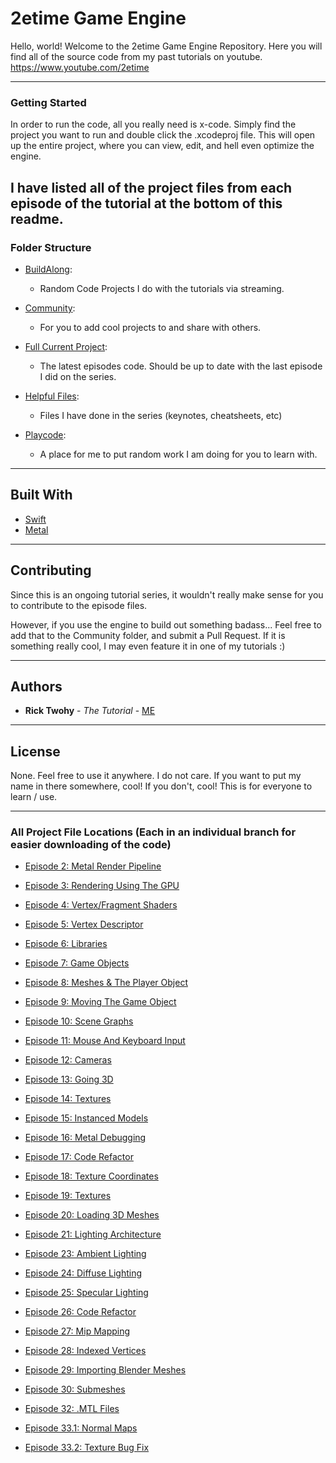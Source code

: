 # 2etime Game Engine
Hello, world!  Welcome to the 2etime Game Engine Repository.  Here you will find all of the source code from my past tutorials on youtube.
https://www.youtube.com/2etime

---

### Getting Started
In order to run the code, all you really need is x-code. Simply find the project you want to run and double click the .xcodeproj file.  This will open up the entire project, where you can view, edit, and hell even optimize the engine.

I have listed all of the project files from each episode of the tutorial at the bottom of this readme.
---

### Folder Structure
 * [BuildAlong](https://github.com/twohyjr/Metal-Game-Engine-Tutorial/tree/master/Build%20Along): 
    * Random Code Projects I do with the tutorials via streaming.
    
 * [Community](https://github.com/twohyjr/Metal-Game-Engine-Tutorial/tree/master/Community):
    * For you to add cool projects to and share with others.

 * [Full Current Project](https://github.com/twohyjr/Metal-Game-Engine-Tutorial/tree/master/Full%Current%Project):
    * The latest episodes code.  Should be up to date with the last episode I did on the series.

 * [Helpful Files](https://github.com/twohyjr/Metal-Game-Engine-Tutorial/tree/master/Helpfull%20Files):
    * Files I have done in the series (keynotes, cheatsheets, etc)

 * [Playcode](https://github.com/twohyjr/Metal-Game-Engine-Tutorial/tree/master/Playcode):
    * A place for me to put random work I am doing for you to learn with.
---

## Built With
* [Swift](https://developer.apple.com/swift/)
* [Metal](https://developer.apple.com/metal/Metal-Shading-Language-Specification.pdf)

---

## Contributing
Since this is an ongoing tutorial series, it wouldn't really make sense for you to contribute to the episode files.  

However, if you use the engine to build out something badass... Feel free to add that to the Community folder, and submit a Pull Request.  If it is something really cool, I may even feature it in one of my tutorials :)

---

## Authors
* **Rick Twohy** - *The Tutorial* - [ME](https://github.com/twohyjr)

---

## License
None.  Feel free to use it anywhere.  I do not care.  If you want to put my name in there somewhere, cool!  If you don't, cool!  This is for everyone to learn / use.  

---

### All Project File Locations (Each in an individual branch for easier downloading of the code)
* [Episode 2: Metal Render Pipeline](https://github.com/twohyjr/Metal-Game-Engine-Tutorial/tree/Episode2.0_MetalRenderPipeline)

* [Episode 3: Rendering Using The GPU](https://github.com/twohyjr/Metal-Game-Engine-Tutorial/tree/Episode3.0_RenderingUsingTheGPU)

* [Episode 4: Vertex/Fragment Shaders](https://github.com/twohyjr/Metal-Game-Engine-Tutorial/tree/Episode4.0_Vertex_FragmentShaders)

* [Episode 5: Vertex Descriptor](https://github.com/twohyjr/Metal-Game-Engine-Tutorial/tree/Episode5.0_VertexDescriptor)

* [Episode 6: Libraries](https://github.com/twohyjr/Metal-Game-Engine-Tutorial/tree/Episode6.0_Libraries)

* [Episode 7: Game Objects](https://github.com/twohyjr/Metal-Game-Engine-Tutorial/tree/Episode7.0_GameObject)

* [Episode 8: Meshes & The Player Object](https://github.com/twohyjr/Metal-Game-Engine-Tutorial/tree/Episode8.0_Meshes_PlayerObject)

* [Episode 9: Moving The Game Object](https://github.com/twohyjr/Metal-Game-Engine-Tutorial/tree/Episode9.0_MovingTheGameObjectAround)

* [Episode 10: Scene Graphs](https://github.com/twohyjr/Metal-Game-Engine-Tutorial/tree/Episode10.0_SceneGraphs)

* [Episode 11: Mouse And Keyboard Input](https://github.com/twohyjr/Metal-Game-Engine-Tutorial/tree/Episode11.0_Mouse)

* [Episode 12: Cameras](https://github.com/twohyjr/Metal-Game-Engine-Tutorial/tree/Episode12.0_AddingCameras)

* [Episode 13: Going 3D](https://github.com/twohyjr/Metal-Game-Engine-Tutorial/tree/Episode13.0_Going3D)

* [Episode 14: Textures](https://github.com/twohyjr/Metal-Game-Engine-Tutorial/tree/Episode14.0_Materials)

* [Episode 15: Instanced Models](https://github.com/twohyjr/Metal-Game-Engine-Tutorial/tree/Episode15.0_Instanced-Model-Rendering)

* [Episode 16: Metal Debugging](https://github.com/twohyjr/Metal-Game-Engine-Tutorial/tree/Episode16.0_Metal-Debugging)

* [Episode 17: Code Refactor](https://github.com/twohyjr/Metal-Game-Engine-Tutorial/tree/Episode17.0_CodeRefactor)

* [Episode 18: Texture Coordinates](https://github.com/twohyjr/Metal-Game-Engine-Tutorial/tree/Episode18.0_TextureCoordinates)

* [Episode 19: Textures](https://github.com/twohyjr/Metal-Game-Engine-Tutorial/tree/Episode19.0_Textures)

* [Episode 20: Loading 3D Meshes](https://github.com/twohyjr/Metal-Game-Engine-Tutorial/tree/Episode20.0_Loading3DMeshes)

* [Episode 21: Lighting Architecture](https://github.com/twohyjr/Metal-Game-Engine-Tutorial/tree/Episode21.0_LightingArchitecture)

* [Episode 23: Ambient Lighting](https://github.com/twohyjr/Metal-Game-Engine-Tutorial/tree/Episode23.0_AmbientLighting)

* [Episode 24: Diffuse Lighting](https://github.com/twohyjr/Metal-Game-Engine-Tutorial/tree/Episode24.0_DiffuseLighting)

* [Episode 25: Specular Lighting](https://github.com/twohyjr/Metal-Game-Engine-Tutorial/tree/Episode25.0_SpecularLighting)

* [Episode 26: Code Refactor](https://github.com/twohyjr/Metal-Game-Engine-Tutorial/tree/Episode26.1_RefactoringAgain)

* [Episode 27: Mip Mapping](https://github.com/twohyjr/Metal-Game-Engine-Tutorial/tree/Episode27.0_MipMapping)

* [Episode 28: Indexed Vertices](https://github.com/twohyjr/Metal-Game-Engine-Tutorial/tree/Episode28.0_IndexingVertices)

* [Episode 29: Importing Blender Meshes](https://github.com/twohyjr/Metal-Game-Engine-Tutorial/tree/Episode29.0_ImportingBlenderMeshes)

* [Episode 30: Submeshes](https://github.com/twohyjr/Metal-Game-Engine-Tutorial/tree/Episode30.0_Submeshes)

* [Episode 32: .MTL Files](https://github.com/twohyjr/Metal-Game-Engine-Tutorial/tree/Episode32.0_MTLFiles)

* [Episode 33.1: Normal Maps](https://github.com/twohyjr/Metal-Game-Engine-Tutorial/tree/Episode33.1_NormalMaps)

* [Episode 33.2: Texture Bug Fix](https://github.com/twohyjr/Metal-Game-Engine-Tutorial/tree/Episode33.2_TextureBugFix)
